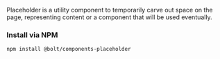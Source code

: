 Placeholder is a utility component to temporarily carve out space on the page, representing content or a component that will be used eventually.

### Install via NPM
```
npm install @bolt/components-placeholder
```
